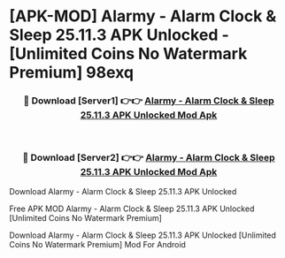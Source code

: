 # [APK-MOD] Alarmy - Alarm Clock & Sleep 25.11.3 APK Unlocked - [Unlimited Coins No Watermark Premium] 98exq



<div align="center">
<h3>🔴 Download [Server1] 👉👉 <a href="https://momento.my/?title=Alarmy_-_Alarm_Clock_&_Sleep_25.11.3_APK_Unlocked">Alarmy - Alarm Clock & Sleep 25.11.3 APK Unlocked Mod Apk</a></h3><br>

<h3>🔴 Download [Server2] 👉👉 <a href="https://momento.my/?title=Alarmy_-_Alarm_Clock_&_Sleep_25.11.3_APK_Unlocked">Alarmy - Alarm Clock & Sleep 25.11.3 APK Unlocked Mod Apk</a></h3>
</div>



Download Alarmy - Alarm Clock & Sleep 25.11.3 APK Unlocked 

Free APK MOD Alarmy - Alarm Clock & Sleep 25.11.3 APK Unlocked [Unlimited Coins No Watermark Premium]

Download Alarmy - Alarm Clock & Sleep 25.11.3 APK Unlocked [Unlimited Coins No Watermark Premium] Mod For Android
